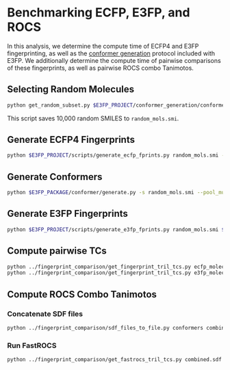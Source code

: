 # Benchmarking ECFP, E3FP, and ROCS

In this analysis, we determine the compute time of ECFP4 and E3FP
fingerprinting, as well as the [conformer generation](../conformer_generation)
protocol included with E3FP. We additionally determine the compute time of
pairwise comparisons of these fingerprints, as well as pairwise ROCS combo
Tanimotos.

## Selecting Random Molecules

```bash
python get_random_subset.py $E3FP_PROJECT/conformer_generation/conformers_proto_rms0.5 $E3FP_PROJECT/data/chembl20_proto_smiles.smi.bz2
```

This script saves 10,000 random SMILES to `random_mols.smi`.

## Generate ECFP4 Fingerprints

```bash
python $E3FP_PROJECT/scripts/generate_ecfp_fprints.py random_mols.smi -o ecfp_molecules.csv.bz2 -l ecfp_bench_log.txt
```

## Generate Conformers

```bash
python $E3FP_PACKAGE/conformer/generate.py -s random_mols.smi --pool_multiplier 2 --first 3
```

## Generate E3FP Fingerprints

```bash
python $E3FP_PROJECT/scripts/generate_e3fp_fprints.py random_mols.smi $E3FP_PAPER/e3fp_paper/config/best_params.cfg --sdf_dir conformers -o e3fp_molecules.csv.bz2 -l e3fp_bench_log.txt
```

## Compute pairwise TCs

```bash
python ../fingerprint_comparison/get_fingerprint_tril_tcs.py ecfp_molecules.csv.bz2 --merge_confs --parallel_mode=serial -l ecfp_pairwise_tc.log --num_proc 2 
python ../fingerprint_comparison/get_fingerprint_tril_tcs.py e3fp_molecules.csv.bz2 --merge_confs --parallel_mode=serial -l ecfp_pairwise_tc.log --num_proc 2 
```

## Compute ROCS Combo Tanimotos

### Concatenate SDF files

```bash
python ../fingerprint_comparison/sdf_files_to_file.py conformers combined.sdf
```

### Run FastROCS

```bash
python ../fingerprint_comparison/get_fastrocs_tril_tcs.py combined.sdf 0 9999 --merge_confs --save_freq 10000
```
